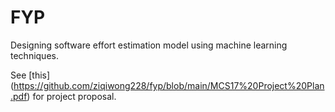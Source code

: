 # FYP

Designing software effort estimation model using machine learning techniques.

See [this] (https://github.com/ziqiwong228/fyp/blob/main/MCS17%20Project%20Plan.pdf) for project proposal.
